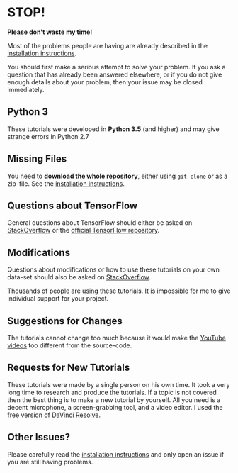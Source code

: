 # STOP!

**Please don't waste my time!**

Most of the problems people are having are already described in the [installation instructions](https://github.com/Hvass-Labs/TensorFlow-Tutorials/blob/master/README.md).

You should first make a serious attempt to solve your problem.
If you ask a question that has already been answered elsewhere, or if you do not
give enough details about your problem, then your issue may be closed immediately. 

## Python 3

These tutorials were developed in **Python 3.5** (and higher) and may give strange errors in Python 2.7

## Missing Files

You need to **download the whole repository**, either using `git clone` or as a zip-file. See the [installation instructions](https://github.com/Hvass-Labs/TensorFlow-Tutorials/blob/master/README.md).

## Questions about TensorFlow

General questions about TensorFlow should either be asked on [StackOverflow](http://stackoverflow.com/questions/tagged/tensorflow) or the [official TensorFlow repository](https://github.com/tensorflow/tensorflow/issues).

## Modifications

Questions about modifications or how to use these tutorials on your own data-set should also be asked on [StackOverflow](http://stackoverflow.com/questions/tagged/tensorflow).

Thousands of people are using these tutorials. It is impossible for me to give individual support for your project.

## Suggestions for Changes

The tutorials cannot change too much because it would make the [YouTube videos](https://www.youtube.com/playlist?list=PL9Hr9sNUjfsmEu1ZniY0XpHSzl5uihcXZ) too different from the source-code.

## Requests for New Tutorials

These tutorials were made by a single person on his own time. It took a very long time to
research and produce the tutorials. If a topic is not covered then the best thing is to make
a new tutorial by yourself. All you need is a decent microphone, a screen-grabbing tool, and a
video editor. I used the free version of [DaVinci Resolve](https://www.blackmagicdesign.com/products/davinciresolve).

## Other Issues?

Please carefully read the [installation instructions](https://github.com/Hvass-Labs/TensorFlow-Tutorials/blob/master/README.md) and only open an issue if you are still having problems.
